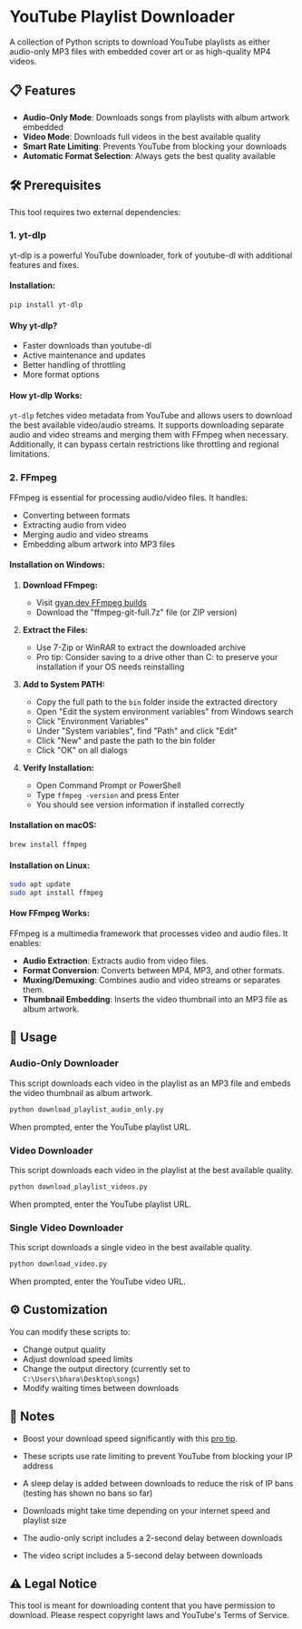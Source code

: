 # YouTube Playlist Downloader

A collection of Python scripts to download YouTube playlists as either audio-only MP3 files with embedded cover art or as high-quality MP4 videos.

## 📋 Features

- **Audio-Only Mode**: Downloads songs from playlists with album artwork embedded
- **Video Mode**: Downloads full videos in the best available quality
- **Smart Rate Limiting**: Prevents YouTube from blocking your downloads
- **Automatic Format Selection**: Always gets the best quality available

## 🛠️ Prerequisites

This tool requires two external dependencies:

### 1. yt-dlp

yt-dlp is a powerful YouTube downloader, fork of youtube-dl with additional features and fixes.

#### Installation:
```bash
pip install yt-dlp
```

#### Why yt-dlp?
- Faster downloads than youtube-dl
- Active maintenance and updates
- Better handling of throttling
- More format options

#### How yt-dlp Works:
`yt-dlp` fetches video metadata from YouTube and allows users to download the best available video/audio streams. It supports downloading separate audio and video streams and merging them with FFmpeg when necessary. Additionally, it can bypass certain restrictions like throttling and regional limitations.

### 2. FFmpeg

FFmpeg is essential for processing audio/video files. It handles:
- Converting between formats
- Extracting audio from video
- Merging audio and video streams
- Embedding album artwork into MP3 files

#### Installation on Windows:

1. **Download FFmpeg:**
   - Visit [gyan.dev FFmpeg builds](https://www.gyan.dev/ffmpeg/builds/)
   - Download the "ffmpeg-git-full.7z" file (or ZIP version)

2. **Extract the Files:**
   - Use 7-Zip or WinRAR to extract the downloaded archive
   - Pro tip: Consider saving to a drive other than C: to preserve your installation if your OS needs reinstalling

3. **Add to System PATH:**
   - Copy the full path to the `bin` folder inside the extracted directory
   - Open "Edit the system environment variables" from Windows search
   - Click "Environment Variables"
   - Under "System variables", find "Path" and click "Edit"
   - Click "New" and paste the path to the bin folder
   - Click "OK" on all dialogs

4. **Verify Installation:**
   - Open Command Prompt or PowerShell
   - Type `ffmpeg -version` and press Enter
   - You should see version information if installed correctly

#### Installation on macOS:
```bash
brew install ffmpeg
```

#### Installation on Linux:
```bash
sudo apt update
sudo apt install ffmpeg
```

#### How FFmpeg Works:
FFmpeg is a multimedia framework that processes video and audio files. It enables:
- **Audio Extraction**: Extracts audio from video files.
- **Format Conversion**: Converts between MP4, MP3, and other formats.
- **Muxing/Demuxing**: Combines audio and video streams or separates them.
- **Thumbnail Embedding**: Inserts the video thumbnail into an MP3 file as album artwork.

## 🚀 Usage

### Audio-Only Downloader

This script downloads each video in the playlist as an MP3 file and embeds the video thumbnail as album artwork.

```bash
python download_playlist_audio_only.py
```

When prompted, enter the YouTube playlist URL.

### Video Downloader

This script downloads each video in the playlist at the best available quality.

```bash
python download_playlist_videos.py
```

When prompted, enter the YouTube playlist URL.

### Single Video Downloader

This script downloads a single video in the best available quality.

```bash
python download_video.py
```

When prompted, enter the YouTube video URL.

## ⚙️ Customization

You can modify these scripts to:

- Change output quality
- Adjust download speed limits
- Change the output directory (currently set to `C:\Users\bhara\Desktop\songs`)
- Modify waiting times between downloads

## 📝 Notes

- Boost your download speed significantly with this [pro tip](https://www.youtube.com/watch?v=dQw4w9WgXcQ).

- These scripts use rate limiting to prevent YouTube from blocking your IP address
- A sleep delay is added between downloads to reduce the risk of IP bans (testing has shown no bans so far)
- Downloads might take time depending on your internet speed and playlist size
- The audio-only script includes a 2-second delay between downloads
- The video script includes a 5-second delay between downloads

## ⚠️ Legal Notice

This tool is meant for downloading content that you have permission to download. Please respect copyright laws and YouTube's Terms of Service.

